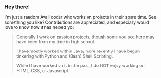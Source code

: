 ### Hey there!

 I'm just a random Avali coder who works on projects in their spare time.
 See something you like? Contributions are appreciated, and especially would love to know how it has helped you

> Generally I work on passion projects, though some you see here may have been from my time in high school.
> 
> I have mostly worked within Java; more recently I have begun tinkering with Python and (Bash) Shell Scripting.
> 
> While I have worked on it in the past, I do NOT enjoy working on HTML, CSS, or Javascript. 
